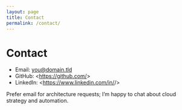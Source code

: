 ```yaml
---
layout: page
title: Contact
permalink: /contact/
---
```


# Contact

- Email: <you@domain.tld>  
- GitHub: <https://github.com/<your-username>>  
- LinkedIn: <https://www.linkedin.com/in/<your-handle>/>  

Prefer email for architecture requests; I’m happy to chat about cloud strategy and automation.

